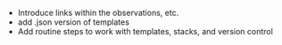 - Introduce links within the observations, etc.
- add .json version of templates
- Add routine steps to work with templates, stacks, and version control